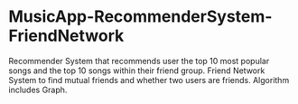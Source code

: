 # MusicApp-RecommenderSystem-FriendNetwork
Recommender System that recommends user the top 10 most popular songs and the top 10 songs within their friend group. Friend Network System to find mutual friends and whether two users are friends. Algorithm includes Graph. 

